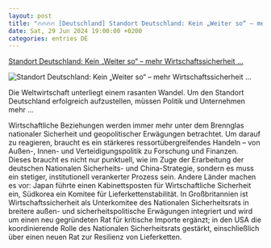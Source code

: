 ```yaml
---
layout: post
title: "🔥🔥🔥🔥 [Deutschland] Standort Deutschland: Kein „Weiter so“ – mehr Wirtschaftssicherheit ..."
date: Sat, 29 Jun 2024 19:00:00 +0200
categories: entries DE
---
```

[Standort Deutschland: Kein „Weiter so“ – mehr Wirtschaftssicherheit ...](https://www.wiwo.de/politik/deutschland/standort-deutschland-kein-weiter-so-mehr-wirtschaftssicherheit-wagen/29865894.html)

![Standort Deutschland: Kein „Weiter so“ – mehr Wirtschaftssicherheit ...](https://www.wiwo.de/images/imago0074569750h/29874432/2-format11240.jpg)

Die Weltwirtschaft unterliegt einem rasanten Wandel. Um den Standort Deutschland erfolgreich aufzustellen, müssen Politik und Unternehmen mehr ...

Wirtschaftliche Beziehungen werden immer mehr unter dem Brennglas nationaler Sicherheit und geopolitischer Erwägungen betrachtet. Um darauf zu reagieren, braucht es ein stärkeres ressortübergreifendes Handeln – von Außen-, Innen- und Verteidigungspolitik zu Forschung und Finanzen. Dieses braucht es nicht nur punktuell, wie im Zuge der Erarbeitung der deutschen Nationalen Sicherheits- und China-Strategie, sondern es muss ein stetiger, institutionell verankerter Prozess sein. Andere Länder machen es vor: Japan führte einen Kabinettsposten für Wirtschaftliche Sicherheit ein, Südkorea ein Komitee für Lieferkettenstabilität. In Großbritannien ist Wirtschaftssicherheit als Unterkomitee des Nationalen Sicherheitsrats in breitere außen- und sicherheitspolitische Erwägungen integriert und wird um einen neu gegründeten Rat für kritische Importe ergänzt; in den USA die koordinierende Rolle des Nationalen Sicherheitsrats gestärkt, einschließlich über einen neuen Rat zur Resilienz von Lieferketten.

